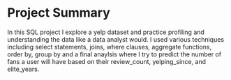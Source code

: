 # Project Summary
In this SQL project I explore a yelp dataset and practice profiling and understanding the data like a data analyst would.  I used various techniques including select statements, joins, where clauses, aggregate functions, order by, group by and a final anaylsis where I try to predict the number of fans a user will have based on their review_count, yelping_since, and elite_years.
